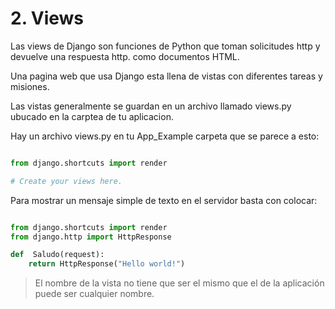 # 2. Views


Las views de Django son funciones de Python que toman solicitudes http y devuelve una respuesta http. como documentos HTML.

Una pagina web que usa Django esta llena de vistas con diferentes tareas y misiones.

Las vistas generalmente se guardan en un archivo llamado views.py ubucado en la carptea de tu aplicacion.

Hay un archivo views.py en tu App_Example carpeta que se parece a esto:

```python

from django.shortcuts import render

# Create your views here.

```

Para mostrar un mensaje simple de texto en el servidor basta con colocar:

```python

from django.shortcuts import render
from django.http import HttpResponse

def  Saludo(request):
    return HttpResponse("Hello world!")

```

>  El nombre de la vista no tiene que ser el mismo que el de la aplicación puede ser cualquier nombre.

